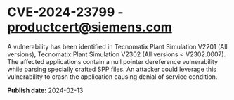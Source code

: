 # CVE-2024-23799 - productcert@siemens.com

A vulnerability has been identified in Tecnomatix Plant Simulation V2201 (All versions), Tecnomatix Plant Simulation V2302 (All versions < V2302.0007). The affected applications contain a null pointer dereference vulnerability while parsing specially crafted SPP files. An attacker could leverage this vulnerability to crash the application causing denial of service condition.

**Publish date:** 2024-02-13
